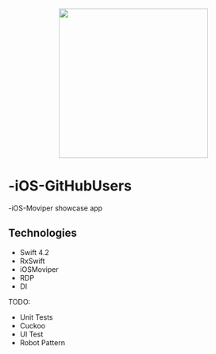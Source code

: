 <h3 align="center">
  <img src="Resources/github_users.png" width="300">
</h3>


# -iOS-GitHubUsers

-iOS-Moviper showcase app

## Technologies

- Swift 4.2
- RxSwift
- iOSMoviper
- RDP
- DI

TODO:
- Unit Tests
- Cuckoo
- UI Test
- Robot Pattern
